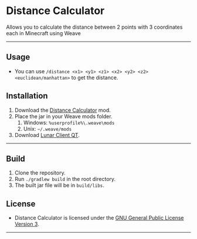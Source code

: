 # Distance Calculator
Allows you to calculate the distance between 2 points with 3 coordinates each in Minecraft using Weave

---

## Usage
- You can use `/distance <x1> <y1> <z1> <x2> <y2> <z2> <euclidean/manhattan>` to get the distance.

## Installation
1. Download the [Distance Calculator](https://github.com/LunaTheFox20/weave-distance-calculator/releases) mod.
2. Place the jar in your Weave mods folder.
    1. Windows: `%userprofile%\.weave\mods`
    2. Unix: `~/.weave/mods`
3. Download [Lunar Client QT](https://github.com/Youded-byte/lunar-client-qt).

---

## Build
1. Clone the repository.
2. Run `./gradlew build` in the root directory.
3. The built jar file will be in `build/libs`.

## License
- Distance Calculator is licensed under the [GNU General Public License Version 3](https://github.com/LunaTheFox20/weave-distance-calculator/blob/main/LICENSE).

---
